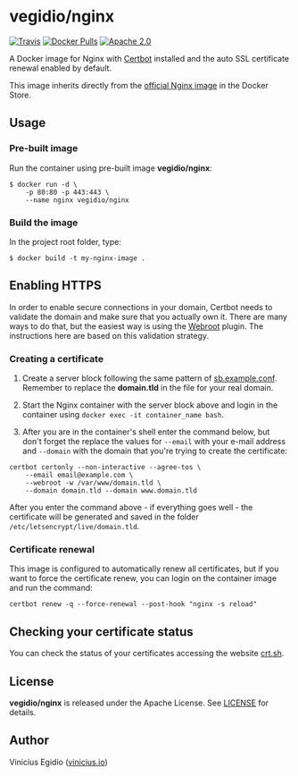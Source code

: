 # vegidio/nginx

[![Travis](https://img.shields.io/travis/vegidio/docker-nginx.svg)](https://travis-ci.org/vegidio/docker-nginx/)
[![Docker Pulls](https://img.shields.io/docker/pulls/vegidio/nginx.svg)](https://store.docker.com/community/images/vegidio/nginx)
[![Apache 2.0](https://img.shields.io/badge/license-Apache_License_2.0-blue.svg)](http://www.apache.org/licenses/LICENSE-2.0)

A Docker image for Nginx with [Certbot](https://certbot.eff.org) installed and the auto SSL certificate renewal enabled by default.

This image inherits directly from the [official Nginx image](https://store.docker.com/images/nginx) in the Docker Store.

## Usage

### Pre-built image

Run the container using pre-built image **vegidio/nginx**:

```
$ docker run -d \
    -p 80:80 -p 443:443 \
    --name nginx vegidio/nginx
```

### Build the image

In the project root folder, type:

```
$ docker build -t my-nginx-image .
```

## Enabling HTTPS

In order to enable secure connections in your domain, Certbot needs to validate the domain and make sure that you actually own it. There are many ways to do that, but the easiest way is using the [Webroot](https://certbot.eff.org/docs/using.html#webroot) plugin. The instructions here are based on this validation strategy.

### Creating a certificate

1. Create a server block following the same pattern of [sb.example.conf](https://github.com/vegidio/docker-nginx/blob/master/sb.example.conf). Remember to replace the **domain.tld** in the file for your real domain.

2. Start the Nginx container with the server block above and login in the container using `docker exec -it container_name bash`.

3. After you are in the container's shell enter the command below, but don't forget the replace the values for `--email` with your e-mail address and `--domain` with the domain that you're trying to create the certificate:

```
certbot certonly --non-interactive --agree-tos \
    --email email@example.com \
    --webroot -w /var/www/domain.tld \
    --domain domain.tld --domain www.domain.tld
```

After you enter the command above - if everything goes well - the certificate will be generated and saved in the folder `/etc/letsencrypt/live/domain.tld`.

### Certificate renewal

This image is configured to automatically renew all certificates, but if you want to force the certificate renew, you can login on the container image and run the command:

`certbot renew -q --force-renewal --post-hook "nginx -s reload"`

## Checking your certificate status

You can check the status of your certificates accessing the website [crt.sh](https://crt.sh/).

## License

**vegidio/nginx** is released under the Apache License. See [LICENSE](LICENSE.txt) for details.

## Author

Vinicius Egidio ([vinicius.io](http://vinicius.io))

